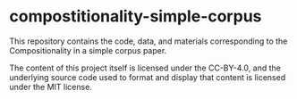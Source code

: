 # compostitionality-simple-corpus
This repository contains the code, data, and materials corresponding to the Compositionality in a simple corpus paper.

The content of this project itself is licensed under the CC-BY-4.0, and the underlying source code used to format and display that content is licensed under the MIT license.

